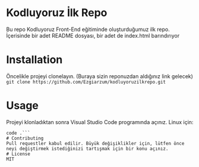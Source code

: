 # Kodluyoruz İlk Repo
Bu repo Kodluyoruz Front-End eğitiminde oluşturduğumuz ilk repo. İçerisinde bir adet README dosyası, bir adet de index.html barındırıyor
# Installation
Öncelikle projeyi clonelayın. (Buraya sizin reponuzdan aldığınız link gelecek)
`git clone https://github.com/Ezgiarzum/kodluyoruzilkrepo.git`
# Usage
Projeyi klonladıktan sonra Visual Studio Code programında açınız.
Linux için:
```cd kodluyoruzilkrepo
code .```
# Contributing
Pull requestler kabul edilir. Büyük değişiklikler için, lütfen önce neyi değiştirmek istediğinizi tartışmak için bir konu açınız.
# License
MIT